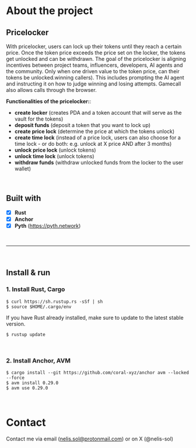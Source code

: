 # About the project



## Pricelocker
With pricelocker, users can lock up their tokens until they reach a certain price. Once the token price exceeds the price set on the locker, the tokens get unlocked and can be withdrawn. 
The goal of the pricelocker is aligning incentives between project teams, influencers, developers, AI agents and the community. Only when one driven value to the token price, can their tokens be unlocked.winning callers). This includes prompting the AI agent and instructing it on how to judge winning and losing attempts. Gamecall also allows calls through the browser.

**Functionalities of the pricelocker:**:
  * **create locker** (creates PDA and a token account that will serve as the vault for the tokens)
  * **deposit funds** (deposit a token that you want to lock up)
  * **create price lock** (determine the price at which the tokens unlock)
  * **create time lock** (instead of a price lock, users can also choose for a time lock - or do both: e.g. unlock at X price AND after 3 months)
  * **unlock price lock** (unlock tokens)
  * **unlock time lock** (unlock tokens)
  * **withdraw funds** (withdraw unlocked funds from the locker to the user wallet)

<br />

## Built with

- [x] **Rust**
- [x] **Anchor**  
- [x] **Pyth** (https://pyth.network)

<br />

____

<br />

## Install & run

### 1. Install Rust, Cargo
```
$ curl https://sh.rustup.rs -sSf | sh
$ source $HOME/.cargo/env
```

If you have Rust already installed, make sure to update to the latest stable version.
```
$ rustup update
```
<br />

### 2. Install Anchor, AVM
```
$ cargo install --git https://github.com/coral-xyz/anchor avm --locked --force
$ avm install 0.29.0
$ avm use 0.29.0
```


<br />

# Contact
Contact me via email (nelis.sol@protonmail.com) or on X (@nelis-sol)

<br /><br />

